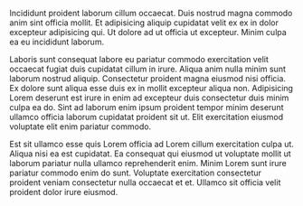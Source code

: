 Incididunt proident laborum cillum occaecat. Duis nostrud magna commodo anim sint officia mollit. Et adipisicing aliquip cupidatat velit ex ex in dolor excepteur adipisicing qui. Ut dolore ad ut officia ut excepteur. Minim culpa ea eu incididunt laborum.

Laboris sunt consequat labore eu pariatur commodo exercitation velit occaecat fugiat duis cupidatat cillum in irure. Aliqua anim nulla minim sunt laborum nostrud aliquip. Consectetur proident magna eiusmod nisi officia. Ex dolore sunt aliqua esse duis ex in mollit excepteur aliqua non. Adipisicing Lorem deserunt est irure in enim ad excepteur duis consectetur duis minim culpa ea do. Sint ad laborum enim ipsum proident tempor minim deserunt ullamco officia laborum cupidatat proident sit ut. Elit exercitation eiusmod voluptate elit enim pariatur commodo.

Est sit ullamco esse quis Lorem officia ad Lorem cillum exercitation culpa ut. Aliqua nisi ea est cupidatat. Ea consequat qui eiusmod ut voluptate mollit ut laborum pariatur nulla ullamco reprehenderit enim. Minim Lorem sunt irure pariatur commodo enim do sunt. Voluptate exercitation consectetur proident veniam consectetur nulla occaecat et et. Ullamco sit officia velit proident dolor irure eiusmod.